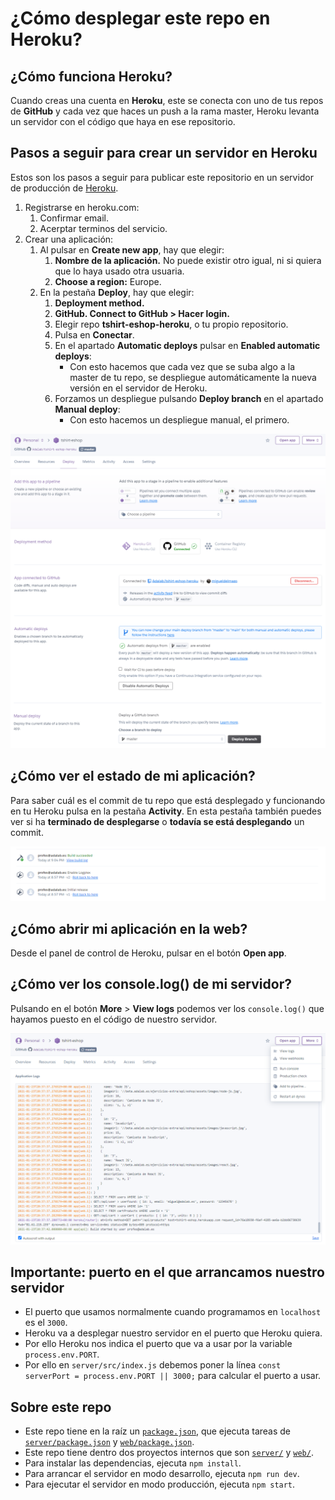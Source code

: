 
# ¿Cómo desplegar este repo en Heroku?

## ¿Cómo funciona Heroku?

Cuando creas una cuenta en **Heroku**, este se conecta con uno de tus repos de **GitHub** y cada vez que haces un push a la rama master, Heroku levanta un servidor con el código que haya en ese repositorio.

## Pasos a seguir para crear un servidor en Heroku

Estos son los pasos a seguir para publicar este repositorio en un servidor de producción de [Heroku](https://heroku.com).

1. Registrarse en heroku.com:
   1. Confirmar email.
   1. Acerptar terminos del servicio.
1. Crear una aplicación:
   1. Al pulsar en **Create new app**, hay que elegir:
      1. **Nombre de la aplicación.** No puede existir otro igual, ni si quiera que lo haya usado otra usuaria.
      1. **Choose a region:** Europe.
   1. En la pestaña **Deploy**, hay que elegir:
      1. **Deployment method.**
      1. **GitHub. Connect to GitHub > Hacer login.**
      1. Elegir repo **tshirt-eshop-heroku**, o tu propio repositorio.
      1. Pulsa en **Conectar**.
      1. En el apartado **Automatic deploys** pulsar en **Enabled automatic deploys**:
         - Con esto hacemos que cada vez que se suba algo a la master de tu repo, se despliegue automáticamente la nueva versión en el servidor de Heroku.
      1. Forzamos un despliegue pulsando **Deploy branch** en el apartado **Manual deploy**:
         - Con esto hacemos un despliegue manual, el primero.

![Configuración de este repo](./readme-deploy.png)

## ¿Cómo ver el estado de mi aplicación?

Para saber cuál es el commit de tu repo que está desplegado y funcionando en tu Heroku pulsa en la pestaña **Activity**. En esta pestaña también puedes ver si ha **terminado de desplegarse** o **todavía se está desplegando** un commit.

![Actividad de este repo](./readme-activity.png)

## ¿Cómo abrir mi aplicación en la web?

Desde el panel de control de Heroku, pulsar en el botón **Open app**.

## ¿Cómo ver los console.log() de mi servidor?

Pulsando en el botón **More** > **View logs** podemos ver los `console.log()` que hayamos puesto en el código de nuestro servidor.

![Logs de este repo](./readme-logs.png)

## Importante: puerto en el que arrancamos nuestro servidor

- El puerto que usamos normalmente cuando programamos en `localhost` es el `3000`.
- Heroku va a desplegar nuestro servidor en el puerto que Heroku quiera.
- Por ello Heroku nos indica el puerto que va a usar por la variable `process.env.PORT`.
- Por ello en `server/src/index.js` debemos poner la línea `const serverPort = process.env.PORT || 3000;` para calcular el puerto a usar.

## Sobre este repo

- Este repo tiene en la raíz un [`package.json`](./package.json), que ejecuta tareas de [`server/package.json`](server/package.json) y [`web/package.json`](web/package.json).
- Este repo tiene dentro dos proyectos internos que son [`server/`](server/) y [`web/`](web/).
- Para instalar las dependencias, ejecuta `npm install`.
- Para arrancar el servidor en modo desarrollo, ejecuta `npm run dev`.
- Para ejecutar el servidor en modo producción, ejecuta `npm start`.